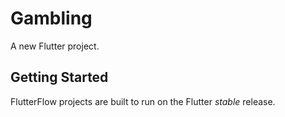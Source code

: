 # Gambling

A new Flutter project.

## Getting Started

FlutterFlow projects are built to run on the Flutter _stable_ release.
